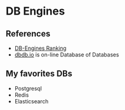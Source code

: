 # DB Engines

## References

- [DB-Engines Ranking](https://db-engines.com/en/ranking)
- [dbdb.io](https://dbdb.io/) is on-line Database of Databases

## My favorites DBs

- Postgresql
- Redis
- Elasticsearch
